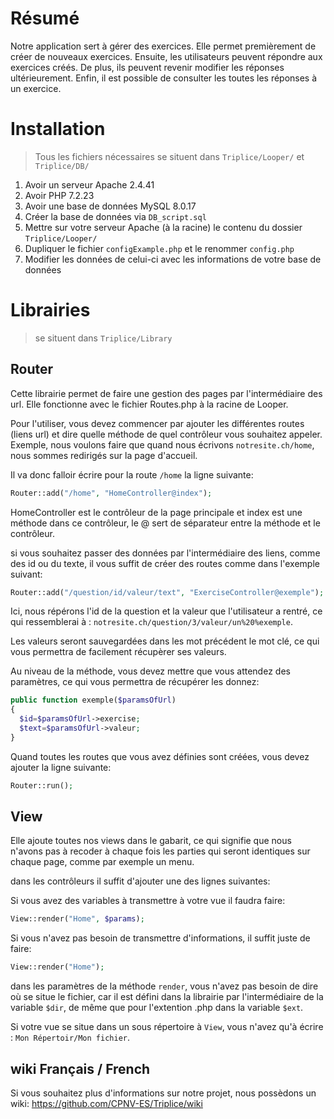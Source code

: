 # Résumé

Notre application sert à gérer des exercices. Elle permet premièrement de créer de nouveaux exercices. Ensuite, les utilisateurs peuvent répondre aux exercices créés. De plus, ils peuvent revenir modifier les réponses ultérieurement. Enfin, il est possible de consulter les toutes les réponses à un exercice.

# Installation

> Tous les fichiers nécessaires se situent dans `Triplice/Looper/` et `Triplice/DB/`

1. Avoir un serveur Apache 2.4.41
2. Avoir PHP 7.2.23
3. Avoir une base de données MySQL 8.0.17
4. Créer la base de données via `DB_script.sql`
5. Mettre sur votre serveur Apache (à la racine) le contenu du dossier `Triplice/Looper/`
6. Dupliquer le fichier `configExample.php` et le renommer `config.php`
7. Modifier les données de celui-ci avec les informations de votre base de données

# Librairies

> se situent dans `Triplice/Library`

## Router

Cette librairie permet de faire une gestion des pages par l'intermédiaire des url.
Elle fonctionne avec le fichier Routes.php à la racine de Looper.

Pour l'utiliser, vous devez commencer par ajouter les différentes routes (liens url) et 
dire quelle méthode de quel contrôleur vous souhaitez appeler. \
Exemple, nous voulons faire que quand nous écrivons `notresite.ch/home`,
nous sommes redirigés sur la page d'accueil. 

Il va donc falloir écrire pour la route `/home` la ligne suivante:

```php 
Router::add("/home", "HomeController@index"); 
```

HomeController est le contrôleur de la page principale et index est une méthode dans ce contrôleur,
le @ sert de séparateur entre la méthode et le contrôleur.

si vous souhaitez passer des données par l'intermédiaire des liens, comme des id ou du texte, il vous 
suffit de créer des routes comme dans l'exemple suivant:

```php 
Router::add("/question/id/valeur/text", "ExerciseController@exemple");
```
Ici, nous répérons l'id de la question et la valeur que l'utilisateur a rentré, ce qui ressemblerai à : `notresite.ch/question/3/valeur/un%20%exemple`.

Les valeurs seront sauvegardées dans les mot précédent le mot clé, ce qui vous permettra de facilement récupèrer ses valeurs.

Au niveau de la méthode, vous devez mettre que vous attendez des paramètres, ce qui vous permettra de récupérer les donnez:

```php
public function exemple($paramsOfUrl)
{
  $id=$paramsOfUrl->exercise;
  $text=$paramsOfUrl->valeur;  
}
```

Quand toutes les routes que vous avez définies sont créées, vous devez ajouter la ligne suivante:

```php 
Router::run(); 
```

## View

Elle ajoute toutes nos views dans le gabarit, ce qui signifie que nous n'avons pas à recoder à chaque fois les parties qui seront identiques sur chaque page, comme par exemple un menu.

dans les contrôleurs il suffit d'ajouter une des lignes suivantes:

Si vous avez des variables à transmettre à votre vue il faudra faire:

```php
View::render("Home", $params);
```

Si vous n'avez pas besoin de transmettre d'informations, il suffit juste de faire:
```php
View::render("Home");
```

dans les paramètres de la méthode `render`, vous n'avez pas besoin de dire où se situe le fichier, car il est défini dans la librairie par l'intermédiaire de la variable `$dir`, de même que pour l'extention .php dans la variable `$ext`.

Si votre vue se situe dans un sous répertoire à `View`, vous n'avez qu'à écrire : `Mon Répertoir/Mon fichier`.


## wiki Français / French
Si vous souhaitez plus d'informations sur notre projet, nous possèdons un wiki:
https://github.com/CPNV-ES/Triplice/wiki
